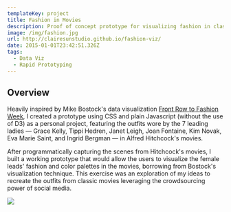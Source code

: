 ```yaml
---
templateKey: project
title: Fashion in Movies
description: Proof of concept prototype for visualizing fashion in classic movies
image: /img/fashion.jpg
url: http://clairesunstudio.github.io/fashion-viz/
date: 2015-01-01T23:42:51.326Z
tags:
  - Data Viz
  - Rapid Prototyping
---
```

## Overview

Heavily inspired by Mike Bostock's data visualization [Front Row to Fashion Week](https://www.nytimes.com/newsgraphics/2014/02/14/fashion-week-editors-picks/index.html), I created a prototype using CSS and plain Javascript (without the use of D3) as a personal project, featuring the outfits wore by the 7 leading ladies — Grace Kelly, Tippi Hedren, Janet Leigh, Joan Fontaine, Kim Novak, Eva Marie Saint, and Ingrid Bergman — in Alfred Hitchcock's movies.

After programmatically capturing the scenes from Hitchcock's movies, I built a working prototype that would allow the users to visualize the female leads' fashion and color palettes in the movies, borrowing from Bostock's visualization technique. This exercise was an exploration of my ideas to recreate the outfits from classic movies leveraging the crowdsourcing power of social media. 

<gif src="fashion-interact.gif"></gif>

![](/img/fashion_modal-ui.png)